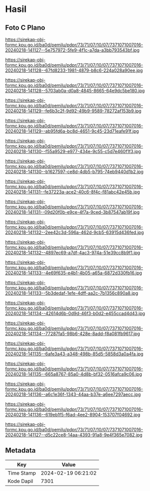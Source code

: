 # Hasil

## Foto C Plano

https://sirekap-obj-formc.kpu.go.id/ba0d/pemilu/pdpr/73/71/07/10/07/7371071007016-20240218-141127--5e757972-5fe9-4f1c-a7da-a3bb793543bf.jpg

https://sirekap-obj-formc.kpu.go.id/ba0d/pemilu/pdpr/73/71/07/10/07/7371071007016-20240218-141128--67fd8233-1981-4879-b8c6-224a028a90ee.jpg

https://sirekap-obj-formc.kpu.go.id/ba0d/pemilu/pdpr/73/71/07/10/07/7371071007016-20240218-141128--5703ab0a-d0a8-4845-8665-64e9dc5be180.jpg

https://sirekap-obj-formc.kpu.go.id/ba0d/pemilu/pdpr/73/71/07/10/07/7371071007016-20240218-141129--fe6b3c2f-9d92-49b9-9589-78272af153b9.jpg

https://sirekap-obj-formc.kpu.go.id/ba0d/pemilu/pdpr/73/71/07/10/07/7371071007016-20240218-141129--ab95fd6a-bc8d-4651-9c45-23d71eafe91f.jpg

https://sirekap-obj-formc.kpu.go.id/ba0d/pemilu/pdpr/73/71/07/10/07/7371071007016-20240218-141130--f55a9529-e977-434e-9c55-c5d7e460f1f3.jpg

https://sirekap-obj-formc.kpu.go.id/ba0d/pemilu/pdpr/73/71/07/10/07/7371071007016-20240218-141130--b1627597-ce8d-4db5-b795-74eb9440d1b2.jpg

https://sirekap-obj-formc.kpu.go.id/ba0d/pemilu/pdpr/73/71/07/10/07/7371071007016-20240218-141131--fe37223a-ace2-40c6-8f4c-f81abc42e45b.jpg

https://sirekap-obj-formc.kpu.go.id/ba0d/pemilu/pdpr/73/71/07/10/07/7371071007016-20240218-141131--09d20f0b-e9ce-4f7a-9ced-3b87547ab19f.jpg

https://sirekap-obj-formc.kpu.go.id/ba0d/pemilu/pdpr/73/71/07/10/07/7371071007016-20240218-141132--2ee42c3d-596a-462d-9cb5-63915d436fed.jpg

https://sirekap-obj-formc.kpu.go.id/ba0d/pemilu/pdpr/73/71/07/10/07/7371071007016-20240218-141132--4897ec69-a7df-4ac3-974a-51e39cc8b9f1.jpg

https://sirekap-obj-formc.kpu.go.id/ba0d/pemilu/pdpr/73/71/07/10/07/7371071007016-20240218-141133--4e69f635-e4b1-4b05-a65a-6872d330fb16.jpg

https://sirekap-obj-formc.kpu.go.id/ba0d/pemilu/pdpr/73/71/07/10/07/7371071007016-20240218-141133--5b3dedaf-1efe-4dff-aa2c-7b1356c890a8.jpg

https://sirekap-obj-formc.kpu.go.id/ba0d/pemilu/pdpr/73/71/07/10/07/7371071007016-20240218-141134--42614d6b-0d9d-46f3-b0d2-e455ccad4d43.jpg

https://sirekap-obj-formc.kpu.go.id/ba0d/pemilu/pdpr/73/71/07/10/07/7371071007016-20240218-141134--77287fa5-98b6-428e-8add-f8a081fb9617.jpg

https://sirekap-obj-formc.kpu.go.id/ba0d/pemilu/pdpr/73/71/07/10/07/7371071007016-20240218-141135--6afe3a43-a348-498b-85d5-5858d3a0a4fa.jpg

https://sirekap-obj-formc.kpu.go.id/ba0d/pemilu/pdpr/73/71/07/10/07/7371071007016-20240218-141135--665a8767-85a0-4d8b-bf32-0516afca9c06.jpg

https://sirekap-obj-formc.kpu.go.id/ba0d/pemilu/pdpr/73/71/07/10/07/7371071007016-20240218-141136--a6c1e36f-1343-44aa-b37e-a6ee7297aecc.jpg

https://sirekap-obj-formc.kpu.go.id/ba0d/pemilu/pdpr/73/71/07/10/07/7371071007016-20240218-141136--619eb1f5-f6ad-4ee2-8904-153707f04692.jpg

https://sirekap-obj-formc.kpu.go.id/ba0d/pemilu/pdpr/73/71/07/10/07/7371071007016-20240218-141127--d5c22ce8-14aa-4393-91a8-9e4f365e7082.jpg


## Metadata

| Key        | Value               |
| ---------- | ------------------- |
| Time Stamp | 2024-02-19 06:21:02 |
| Kode Dapil | 7301                |




